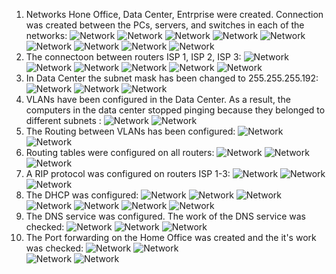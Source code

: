 1. Networks Hone Office, Data Center, Entrprise were created. Connection was created between the PCs, 
servers, and switches in each of the networks:                ![Network](Images/1.png "ping Enterprise")
                                                              ![Network](Images/2.png "ping Enterprise")
                                                              ![Network](Images/3.png "ping Enterprise")
                                                              ![Network](Images/4.png "ping Enterprise")
                                                              ![Network](Images/5.png "ping Data Center")
															  ![Network](Images/6.png "ping Data Center")
                                                              ![Network](Images/7.png "ping Data Center")
                                                              ![Network](Images/8.png "ping Data Center")
                                                              ![Network](Images/9.png "ping Home Office")
2. The connectoon between routers ISP 1, ISP 2, ISP 3:        ![Network](Images/10.png "connectoon Internet")
                                                              ![Network](Images/11.png "connectoon Internet")
                                                              ![Network](Images/12.png "connectoon Internet")
                                                              ![Network](Images/13.png "connectoon Internet")
                                                              ![Network](Images/14.png "connectoon Internet")
															  ![Network](Images/15.png "connectoon Internet")                                                             
3. In Data Center the subnet mask has been changed to 255.255.255.192: 
                                                              ![Network](Images/16.png "Changing Subnet")
                                                              ![Network](Images/17.png "Changing Subnet")
                                                              ![Network](Images/18.png "Changing Subnet")
4. VLANs have been configured in the Data Center. As a result, the computers in the data center stopped pinging 
because they belonged to different subnets :                  ![Network](Images/19.png "VLAN")
                                                              ![Network](Images/20.png "VLAN")                                                                                          
5. The Routing between VLANs has been configured:             ![Network](Images/321.png "VLAN")
                                                              ![Network](Images/322.png "VLAN")  
6. Routing tables were configured on all routers:             ![Network](Images/21.png "routing")
                                                              ![Network](Images/22.png "routing")
															  ![Network](Images/23.png "routing")  
7. A RIP protocol was configured on routers ISP 1-3:          ![Network](Images/331.png "VLAN")
                                                              ![Network](Images/332.png "VLAN")  
															  ![Network](Images/333.png "VLAN")
8. The DHСP was configured:                                   ![Network](Images/24.png "DHCP")
                                                              ![Network](Images/25.png "DHCP")
                                                              ![Network](Images/26.png "DHCP")
                                                              ![Network](Images/27.png "DHCP")
                                                              ![Network](Images/28.png "DHCP")
															  ![Network](Images/29.png "DHCP") 
															  ![Network](Images/30.png "DHCP") 
9. The DNS service was configured. The work of the DNS service was checked:
                                                              ![Network](Images/31.png "DNS")
															  ![Network](Images/32.png "DNS")
															  ![Network](Images/33.png "DNS")
10. The Port forwarding on the Home Office was created and the it's work was checked:
                                                              ![Network](Images/341.png "Port forwarding")
                                                              ![Network](Images/342.png "Port forwarding")  
															  ![Network](Images/343.png "Port forwarding")
															  ![Network](Images/344.png "Port forwarding")


